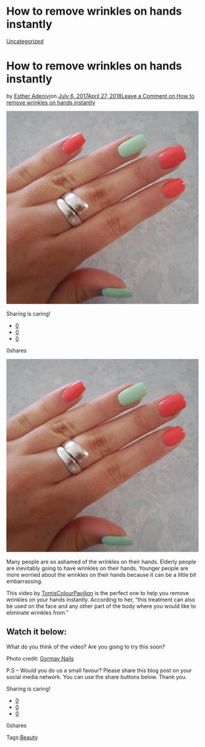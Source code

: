 # How to remove wrinkles on hands instantly

[Uncategorized](https://estheradeniyi.com/category/uncategorized/)
# How to remove wrinkles on hands instantly

by [Esther Adeniyi](https://estheradeniyi.com/author/esther-adeniyi/)on [July 6, 2017April 27, 2018](https://estheradeniyi.com/how-to-remove-wrinkles-on-hands/)[Leave a Comment on How to remove wrinkles on hands instantly](https://estheradeniyi.com/how-to-remove-wrinkles-on-hands/#respond)

![](images/Freshfingers.jpg)

Sharing is caring!

- [0](https://www.facebook.com/sharer/sharer.php?u=https%3A%2F%2Festheradeniyi.com%2Fhow-to-remove-wrinkles-on-hands%2F&amp;t=How%20to%20remove%20wrinkles%20on%20hands%20instantly)
- [0](https://twitter.com/intent/tweet?text=How%20to%20remove%20wrinkles%20on%20hands%20instantly&amp;url=https%3A%2F%2Festheradeniyi.com%2Fhow-to-remove-wrinkles-on-hands%2F)
- [0](#)

0shares

[![](images/Freshfingers-1024x1024.jpg)](images/Freshfingers-1024x1024.jpg)

 Many people are so ashamed of the wrinkles on their hands. Elderly people are inevitably going to have wrinkles on their hands. Younger people are more worried about the wrinkles on their hands because it can be a little bit embarrassing.&#xA0;

This video by&#xA0;[TomisColourPavilion](https://www.youtube.com/channel/UCqyOnhmQ4eQ8km9apDzh7cg)&#xA0;is the perfect one to help you remove wrinkles on your hands instantly. According to her, &#x201C;this treatment can also be used on the face and any other part of the body where you would like to eliminate wrinkles from.&#x201D;

##  Watch it below:

What do you think of the video? Are you going to try this soon?

Photo credit: [Gormay Nails](http://gormaynails.blogspot.com.ng/2014/02/watermelon-nails.html)

P.S &#x2013; Would you do us a small favour? Please share this blog post on your social media network. You can use the share buttons below. Thank you.

Sharing is caring!

- [0](https://www.facebook.com/sharer/sharer.php?u=https%3A%2F%2Festheradeniyi.com%2Fhow-to-remove-wrinkles-on-hands%2F&amp;t=How%20to%20remove%20wrinkles%20on%20hands%20instantly)
- [0](https://twitter.com/intent/tweet?text=How%20to%20remove%20wrinkles%20on%20hands%20instantly&amp;url=https%3A%2F%2Festheradeniyi.com%2Fhow-to-remove-wrinkles-on-hands%2F)
- [0](#)

0shares

Tags:[Beauty](https://estheradeniyi.com/tag/beauty/)